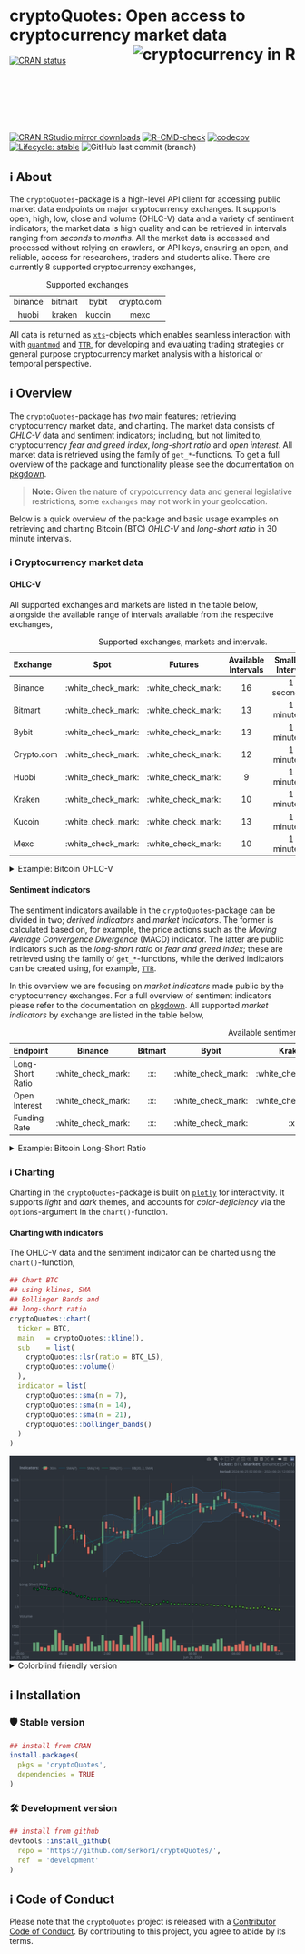 
<!-- README.md is generated from README.Rmd. Please edit that file -->

# cryptoQuotes: Open access to cryptocurrency market data <a href="https://serkor1.github.io/cryptoQuotes/"><img src="man/figures/logo.png" align="right" height="154" alt="cryptocurrency in R"/></a>

<!-- badges: start -->

[![CRAN
status](https://www.r-pkg.org/badges/version/cryptoQuotes)](https://CRAN.R-project.org/package=cryptoQuotes)
[![CRAN RStudio mirror
downloads](https://cranlogs.r-pkg.org/badges/last-month/cryptoQuotes?color=blue)](https://r-pkg.org/pkg/cryptoQuotes)
[![R-CMD-check](https://github.com/serkor1/cryptoQuotes/actions/workflows/R-CMD-check.yaml/badge.svg)](https://github.com/serkor1/cryptoQuotes/actions/workflows/R-CMD-check.yaml)
[![codecov](https://codecov.io/gh/serkor1/cryptoQuotes/graph/badge.svg?token=D7NF1BPVL5)](https://app.codecov.io/gh/serkor1/cryptoQuotes)
[![Lifecycle:
stable](https://img.shields.io/badge/lifecycle-stable-brightgreen.svg)](https://lifecycle.r-lib.org/articles/stages.html#stable)
![GitHub last commit
(branch)](https://img.shields.io/github/last-commit/serkor1/cryptoQuotes/development)
<!-- badges: end -->

## :information_source: About

The `cryptoQuotes`-package is a high-level API client for accessing
public market data endpoints on major cryptocurrency exchanges. It
supports open, high, low, close and volume (OHLC-V) data and a variety
of sentiment indicators; the market data is high quality and can be
retrieved in intervals ranging from *seconds* to *months*. All the
market data is accessed and processed without relying on crawlers, or
API keys, ensuring an open, and reliable, access for researchers,
traders and students alike. There are currently 8 supported
cryptocurrency exchanges,

<div align="center">

<table style="width:100%; margin-left: auto; margin-right: auto;" class="table">
<caption>
Supported exchanges
</caption>
<tbody>
<tr>
<td style="text-align:center;">
binance
</td>
<td style="text-align:center;">
bitmart
</td>
<td style="text-align:center;">
bybit
</td>
<td style="text-align:center;">
crypto.com
</td>
</tr>
<tr>
<td style="text-align:center;">
huobi
</td>
<td style="text-align:center;">
kraken
</td>
<td style="text-align:center;">
kucoin
</td>
<td style="text-align:center;">
mexc
</td>
</tr>
</tbody>
</table>

</div>

All data is returned as
[`xts`](https://github.com/joshuaulrich/xts)-objects which enables
seamless interaction with with
[`quantmod`](https://github.com/joshuaulrich/quantmod) and
[`TTR`](https://github.com/joshuaulrich/TTR), for developing and
evaluating trading strategies or general purpose cryptocurrency market
analysis with a historical or temporal perspective.

## :information_source: Overview

The `cryptoQuotes`-package has *two* main features; retrieving
cryptocurrency market data, and charting. The market data consists of
*OHLC-V* data and sentiment indicators; including, but not limited to,
cryptocurrency *fear and greed index*, *long-short ratio* and *open
interest*. All market data is retrieved using the family of
`get_*`-functions. To get a full overview of the package and
functionality please see the documentation on
[pkgdown](https://serkor1.github.io/cryptoQuotes/).

> **Note:** Given the nature of crypotcurrency data and general
> legislative restrictions, some `exchanges` may not work in your
> geolocation.

Below is a quick overview of the package and basic usage examples on
retrieving and charting Bitcoin (BTC) *OHLC-V* and *long-short ratio* in
30 minute intervals.

### :information_source: Cryptocurrency market data

#### OHLC-V

All supported exchanges and markets are listed in the table below,
alongside the available range of intervals available from the respective
exchanges,

<div align="center">

<table style="width:100%; margin-left: auto; margin-right: auto;" class="table">
<caption>
Supported exchanges, markets and intervals.
</caption>
<thead>
<tr>
<th style="text-align:left;">
Exchange
</th>
<th style="text-align:center;">
Spot
</th>
<th style="text-align:center;">
Futures
</th>
<th style="text-align:center;">
Available Intervals
</th>
<th style="text-align:center;">
Smallest Interval
</th>
<th style="text-align:center;">
Biggest Interval
</th>
</tr>
</thead>
<tbody>
<tr>
<td style="text-align:left;">
Binance
</td>
<td style="text-align:center;">
:white_check_mark:
</td>
<td style="text-align:center;">
:white_check_mark:
</td>
<td style="text-align:center;">
16
</td>
<td style="text-align:center;">
1 second(s)
</td>
<td style="text-align:center;">
1 month(s)
</td>
</tr>
<tr>
<td style="text-align:left;">
Bitmart
</td>
<td style="text-align:center;">
:white_check_mark:
</td>
<td style="text-align:center;">
:white_check_mark:
</td>
<td style="text-align:center;">
13
</td>
<td style="text-align:center;">
1 minute(s)
</td>
<td style="text-align:center;">
1 week(s)
</td>
</tr>
<tr>
<td style="text-align:left;">
Bybit
</td>
<td style="text-align:center;">
:white_check_mark:
</td>
<td style="text-align:center;">
:white_check_mark:
</td>
<td style="text-align:center;">
13
</td>
<td style="text-align:center;">
1 minute(s)
</td>
<td style="text-align:center;">
1 month(s)
</td>
</tr>
<tr>
<td style="text-align:left;">
Crypto.com
</td>
<td style="text-align:center;">
:white_check_mark:
</td>
<td style="text-align:center;">
:white_check_mark:
</td>
<td style="text-align:center;">
12
</td>
<td style="text-align:center;">
1 minute(s)
</td>
<td style="text-align:center;">
1 month(s)
</td>
</tr>
<tr>
<td style="text-align:left;">
Huobi
</td>
<td style="text-align:center;">
:white_check_mark:
</td>
<td style="text-align:center;">
:white_check_mark:
</td>
<td style="text-align:center;">
9
</td>
<td style="text-align:center;">
1 minute(s)
</td>
<td style="text-align:center;">
1 month(s)
</td>
</tr>
<tr>
<td style="text-align:left;">
Kraken
</td>
<td style="text-align:center;">
:white_check_mark:
</td>
<td style="text-align:center;">
:white_check_mark:
</td>
<td style="text-align:center;">
10
</td>
<td style="text-align:center;">
1 minute(s)
</td>
<td style="text-align:center;">
2 week(s)
</td>
</tr>
<tr>
<td style="text-align:left;">
Kucoin
</td>
<td style="text-align:center;">
:white_check_mark:
</td>
<td style="text-align:center;">
:white_check_mark:
</td>
<td style="text-align:center;">
13
</td>
<td style="text-align:center;">
1 minute(s)
</td>
<td style="text-align:center;">
1 week(s)
</td>
</tr>
<tr>
<td style="text-align:left;">
Mexc
</td>
<td style="text-align:center;">
:white_check_mark:
</td>
<td style="text-align:center;">
:white_check_mark:
</td>
<td style="text-align:center;">
10
</td>
<td style="text-align:center;">
1 minute(s)
</td>
<td style="text-align:center;">
1 month(s)
</td>
</tr>
</tbody>
</table>

</div>

<details>
<summary>
Example: Bitcoin OHLC-V
</summary>

Get USDT denominated Bitcoin (BTC) on the spot market from Binance in
`30m`-intervals using the `get_quote()`-function,

``` r
## BTC OHLC prices
## from Binance spot market
## in 30 minute intervals
BTC <- cryptoQuotes::get_quote(
  ticker   = 'BTCUSDT',
  source   = 'binance',
  futures  = FALSE,
  interval = '30m',
  from     = Sys.Date() - 1 
)
```

<div align="center">

<table style="width:100%; margin-left: auto; margin-right: auto;" class="table">
<caption>
Bitcoin (BTC) OHLC-V data
</caption>
<thead>
<tr>
<th style="text-align:left;">
index
</th>
<th style="text-align:center;">
open
</th>
<th style="text-align:center;">
high
</th>
<th style="text-align:center;">
low
</th>
<th style="text-align:center;">
close
</th>
<th style="text-align:left;">
volume
</th>
</tr>
</thead>
<tbody>
<tr>
<td style="text-align:left;">
2024-06-26 09:30:00
</td>
<td style="text-align:center;">
61616.15
</td>
<td style="text-align:center;">
61800
</td>
<td style="text-align:center;">
61530
</td>
<td style="text-align:center;">
61720.02
</td>
<td style="text-align:left;">
563.44065
</td>
</tr>
<tr>
<td style="text-align:left;">
2024-06-26 10:00:00
</td>
<td style="text-align:center;">
61720.02
</td>
<td style="text-align:center;">
61754.6
</td>
<td style="text-align:center;">
61370.44
</td>
<td style="text-align:center;">
61516.76
</td>
<td style="text-align:left;">
526.99201
</td>
</tr>
<tr>
<td style="text-align:left;">
2024-06-26 10:30:00
</td>
<td style="text-align:center;">
61516.76
</td>
<td style="text-align:center;">
61574.82
</td>
<td style="text-align:center;">
61420.6
</td>
<td style="text-align:center;">
61472.48
</td>
<td style="text-align:left;">
333.3796
</td>
</tr>
<tr>
<td style="text-align:left;">
2024-06-26 11:00:00
</td>
<td style="text-align:center;">
61472.48
</td>
<td style="text-align:center;">
61510
</td>
<td style="text-align:center;">
61345.3
</td>
<td style="text-align:center;">
61506.01
</td>
<td style="text-align:left;">
380.72475
</td>
</tr>
<tr>
<td style="text-align:left;">
2024-06-26 11:30:00
</td>
<td style="text-align:center;">
61506.01
</td>
<td style="text-align:center;">
61524.34
</td>
<td style="text-align:center;">
61310
</td>
<td style="text-align:center;">
61376.73
</td>
<td style="text-align:left;">
281.9244
</td>
</tr>
<tr>
<td style="text-align:left;">
2024-06-26 12:00:00
</td>
<td style="text-align:center;">
61376.73
</td>
<td style="text-align:center;">
61418.82
</td>
<td style="text-align:center;">
61331.17
</td>
<td style="text-align:center;">
61345.79
</td>
<td style="text-align:left;">
57.90815
</td>
</tr>
</tbody>
</table>

</div>

------------------------------------------------------------------------

</details>

#### Sentiment indicators

The sentiment indicators available in the `cryptoQuotes`-package can be
divided in two; *derived indicators* and *market indicators*. The former
is calculated based on, for example, the price actions such as the
*Moving Average Convergence Divergence* (MACD) indicator. The latter are
public indicators such as the *long-short ratio* or *fear and greed
index*; these are retrieved using the family of `get_*`-functions, while
the derived indicators can be created using, for example,
[`TTR`](https://github.com/joshuaulrich/TTR).

In this overview we are focusing on *market indicators* made public by
the cryptocurrency exchanges. For a full overview of sentiment
indicators please refer to the documentation on
[pkgdown](https://serkor1.github.io/cryptoQuotes/). All supported
*market indicators* by exchange are listed in the table below,

<div align="center">

<table class="table" style="margin-left: auto; margin-right: auto;">
<caption>
Available sentiment indicators by exchange
</caption>
<thead>
<tr>
<th style="text-align:left;">
Endpoint
</th>
<th style="text-align:center;">
Binance
</th>
<th style="text-align:center;">
Bitmart
</th>
<th style="text-align:center;">
Bybit
</th>
<th style="text-align:center;">
Kraken
</th>
<th style="text-align:center;">
Kucoin
</th>
<th style="text-align:left;">
Crypto.com
</th>
<th style="text-align:center;">
mexc
</th>
<th style="text-align:center;">
huobi
</th>
</tr>
</thead>
<tbody>
<tr>
<td style="text-align:left;">
Long-Short Ratio
</td>
<td style="text-align:center;">
:white_check_mark:
</td>
<td style="text-align:center;">
:x:
</td>
<td style="text-align:center;">
:white_check_mark:
</td>
<td style="text-align:center;">
:white_check_mark:
</td>
<td style="text-align:center;">
:x:
</td>
<td style="text-align:left;">
:x:
</td>
<td style="text-align:center;">
:x:
</td>
<td style="text-align:center;">
:x:
</td>
</tr>
<tr>
<td style="text-align:left;">
Open Interest
</td>
<td style="text-align:center;">
:white_check_mark:
</td>
<td style="text-align:center;">
:x:
</td>
<td style="text-align:center;">
:white_check_mark:
</td>
<td style="text-align:center;">
:white_check_mark:
</td>
<td style="text-align:center;">
:x:
</td>
<td style="text-align:left;">
:x:
</td>
<td style="text-align:center;">
:x:
</td>
<td style="text-align:center;">
:x:
</td>
</tr>
<tr>
<td style="text-align:left;">
Funding Rate
</td>
<td style="text-align:center;">
:white_check_mark:
</td>
<td style="text-align:center;">
:x:
</td>
<td style="text-align:center;">
:white_check_mark:
</td>
<td style="text-align:center;">
:x:
</td>
<td style="text-align:center;">
:white_check_mark:
</td>
<td style="text-align:left;">
:white_check_mark:
</td>
<td style="text-align:center;">
:white_check_mark:
</td>
<td style="text-align:center;">
:x:
</td>
</tr>
</tbody>
</table>

</div>

<details>
<summary>
Example: Bitcoin Long-Short Ratio
</summary>

Get the *long-short ratio* on Bitcoin (BTC) using the
`get_lsratio()`-function,

``` r
## BTC OHLC prices
## from Binance spot market
## in 30 minute intervals
BTC_LS <- cryptoQuotes::get_lsratio(
  ticker   = 'BTCUSDT',
  source   = 'binance',
  interval = '30m',
  from     = Sys.Date() - 1 
)
```

<div align="center">

<table style="width:100%; margin-left: auto; margin-right: auto;" class="table">
<caption>
Long-Short Ratio on Bitcoin (BTC)
</caption>
<thead>
<tr>
<th style="text-align:left;">
index
</th>
<th style="text-align:center;">
long
</th>
<th style="text-align:center;">
short
</th>
<th style="text-align:center;">
ls_ratio
</th>
</tr>
</thead>
<tbody>
<tr>
<td style="text-align:left;">
2024-06-26 09:30:00
</td>
<td style="text-align:center;">
0.713
</td>
<td style="text-align:center;">
0.287
</td>
<td style="text-align:center;">
2.483
</td>
</tr>
<tr>
<td style="text-align:left;">
2024-06-26 10:00:00
</td>
<td style="text-align:center;">
0.713
</td>
<td style="text-align:center;">
0.287
</td>
<td style="text-align:center;">
2.481
</td>
</tr>
<tr>
<td style="text-align:left;">
2024-06-26 10:30:00
</td>
<td style="text-align:center;">
0.709
</td>
<td style="text-align:center;">
0.292
</td>
<td style="text-align:center;">
2.431
</td>
</tr>
<tr>
<td style="text-align:left;">
2024-06-26 11:00:00
</td>
<td style="text-align:center;">
0.707
</td>
<td style="text-align:center;">
0.293
</td>
<td style="text-align:center;">
2.413
</td>
</tr>
<tr>
<td style="text-align:left;">
2024-06-26 11:30:00
</td>
<td style="text-align:center;">
0.706
</td>
<td style="text-align:center;">
0.294
</td>
<td style="text-align:center;">
2.396
</td>
</tr>
<tr>
<td style="text-align:left;">
2024-06-26 12:00:00
</td>
<td style="text-align:center;">
0.704
</td>
<td style="text-align:center;">
0.296
</td>
<td style="text-align:center;">
2.383
</td>
</tr>
</tbody>
</table>

</div>

------------------------------------------------------------------------

</details>

### :information_source: Charting

Charting in the `cryptoQuotes`-package is built on
[`plotly`](https://github.com/plotly/plotly.R) for interactivity. It
supports *light* and *dark* themes, and accounts for *color-deficiency*
via the `options`-argument in the `chart()`-function.

#### Charting with indicators

The OHLC-V data and the sentiment indicator can be charted using the
`chart()`-function,

``` r
## Chart BTC
## using klines, SMA
## Bollinger Bands and
## long-short ratio
cryptoQuotes::chart(
  ticker = BTC,
  main   = cryptoQuotes::kline(),
  sub    = list(
    cryptoQuotes::lsr(ratio = BTC_LS),
    cryptoQuotes::volume()
  ),
  indicator = list(
    cryptoQuotes::sma(n = 7),
    cryptoQuotes::sma(n = 14),
    cryptoQuotes::sma(n = 21),
    cryptoQuotes::bollinger_bands()
  )
)
```

<img src="man/figures/README-chartquote-1.png" alt="cryptocurrency charts in R" style="display: block; margin: auto;" />

<details>
<summary>
Colorblind friendly version
</summary>

#### Charting with indicators (colorblind friendly)

``` r
## Chart BTC
## using klines, SMA
## Bollinger Bands and 
## ling-short ratio with color-deficiency
cryptoQuotes::chart(
  ticker = BTC,
  main   = cryptoQuotes::kline(),
  sub    = list(
    cryptoQuotes::lsr(ratio = BTC_LS),
    cryptoQuotes::volume()
  ),
  indicator = list(
    cryptoQuotes::sma(n = 7),
    cryptoQuotes::sma(n = 14),
    cryptoQuotes::sma(n = 21),
    cryptoQuotes::bollinger_bands()
  ),
  options = list(
    deficiency = TRUE
  )
)
```

<img src="man/figures/README-chartquote(deficiency)-1.png" alt="cryptocurrency charts in R" style="display: block; margin: auto;" />

------------------------------------------------------------------------

</details>

## :information_source: Installation

### :shield: Stable version

``` r
## install from CRAN
install.packages(
  pkgs = 'cryptoQuotes',
  dependencies = TRUE
)
```

### :hammer_and_wrench: Development version

``` r
## install from github
devtools::install_github(
  repo = 'https://github.com/serkor1/cryptoQuotes/',
  ref  = 'development'
)
```

## :information_source: Code of Conduct

Please note that the `cryptoQuotes` project is released with a
[Contributor Code of
Conduct](https://serkor1.github.io/cryptoQuotes/CODE_OF_CONDUCT.html).
By contributing to this project, you agree to abide by its terms.
